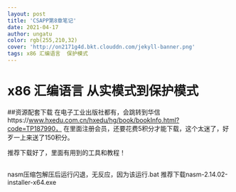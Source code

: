 ```yaml
---
layout: post
title: 'CSAPP第8章笔记'
date: 2021-04-17
author: ungatu
color: rgb(255,210,32)
cover: 'http://on2171g4d.bkt.clouddn.com/jekyll-banner.png'
tags: x86 汇编语言  保护模式
---
```


# x86 汇编语言 从实模式到保护模式

##资源配套下载
在电子工业出版社都有，会跳转到华信https://www.hxedu.com.cn/hxedu/hg/book/bookInfo.html?code=TP187990，
在里面注册会员，还要花费5积分才能下载，这个太迷了，好歹一上来送了150积分。

推荐下载好了，里面有用到的工具和教程！

##
nasm压缩包解压后运行闪退，无反应，因为该运行.bat
推荐下载nasm-2.14.02-installer-x64.exe
